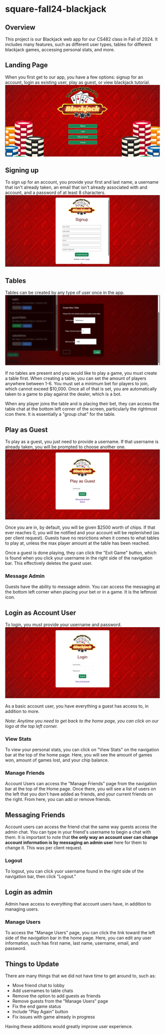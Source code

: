 # square-fall24-blackjack
## Overview
This project is our Blackjack web app for our CS482 class in Fall of 2024. It includes many features, such as different user types, tables for different blackjack games, accessing personal stats, and more.

## Landing Page
When you first get to our app, you have a few options: signup for an account, login as existing user, play as guest, or view blackjack tutorial.
![Landing Page for app](/Photos/Landing_Page.png)

## Signing up
To sign up for an account, you provide your first and last name, a username that isn't already taken, an email that isn't already associated with and account, and a password of at least 8 characters.
![Sign up page](Photos/Signup.png)

## Tables
Tables can be created by any type of user once in the app. 
![Creating Table](Photos/Create_Table.png)

If no tables are present and you would like to play a game, you must create a table first. When creating a table, you can set the amount of players anywhere between 1-6. You must set a minimum bet for players to join, which cannot exceed $10,000. Once all of that is set, you are automatically taken to a game to play against the dealer, which is a bot. 

When any player joins the table and is placing their bet, they can access the table chat at the bottom left corner of the screen, particularly the rightmost icon there. It is essentially a "group chat" for the table.

## Play as Guest
To play as a guest, you just need to provide a username. If that username is already taken, you will be prompted to choose another one. 
![Registering as Guest](Photos/Guest.png)

Once you are in, by default, you will be given $2500 worth of chips. If that ever reaches 0, you will be notified and your account will be replenished (as per client request). Guests have no resrictions when it comes to what tables to play at, unless the max player amount at the table has been reached.

Once a guest is done playing, they can click the "Exit Game" button, which is found when you click your username in the right side of the navigation bar. This effectively deletes the guest user.

### Message Admin
Guests have the ability to message admin. You can access the messaging at the bottom left corner when placing your bet or in a game. It is the leftmost icon.

## Login as Account User
To login, you must provide your username and password. 
![Login](Photos/Login.png)

As a basic account user, you have everything a guest has access to, in addition to more.

_Note: Anytime you need to get back to the home page, you can click on our logo at the top left corner._

### View Stats
To view your personal stats, you can click on "View Stats" on the navigation bar at the top of the home page. Here, you will see the amount of games won, amount of games lost, and your chip balance.

### Manage Friends
Account Users can access the "Manage Friends" page from the navigation bar at the top of the Home page. Once there, you will see a list of users on the left that you don't have added as friends, and your current friends on the right. From here, you can add or remove friends.

## Messaging Friends
Account users can access the friend chat the same way guests access the admin chat. You can type in your friend's username to begin a chat with them. It is important to note that **the only way an account user can change account information is by messaging an admin user** here for them to change it. This was per client request.

### Logout
To logout, you can click yuor username found in the right side of the navigation bar, then click "Logout."

## Login as admin
Admin have access to everything that account users have, in addition to managing users.

### Manage Users
To access the "Manage Users" page, you can click the link toward the left side of the navigation bar in the home page. Here, you can edit any user information, such has first name, last name, username, email, and password. 

## Things to Update
There are many things that we did not have time to get around to, such as:
- Move friend chat to lobby
- Add usernames to table chats
- Remove the option to add guests as friends
- Remove guests from the "Manage Users" page
- Fix the end game status
- Include "Play Again" button
- Fix issues with game already in progress

Having these additions would greatly improve user experience.
  



